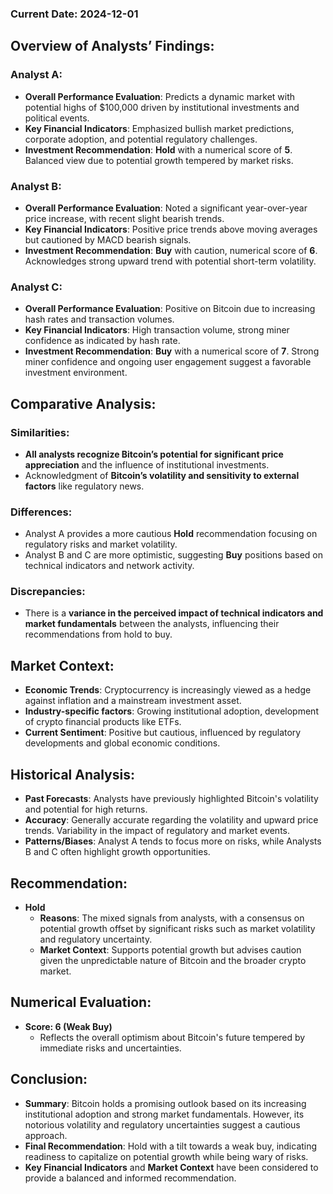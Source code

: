 ### Current Date: 2024-12-01

## Overview of Analysts’ Findings:

### Analyst A:
- **Overall Performance Evaluation**: Predicts a dynamic market with potential highs of $100,000 driven by institutional investments and political events.
- **Key Financial Indicators**: Emphasized bullish market predictions, corporate adoption, and potential regulatory challenges.
- **Investment Recommendation**: **Hold** with a numerical score of **5**. Balanced view due to potential growth tempered by market risks.

### Analyst B:
- **Overall Performance Evaluation**: Noted a significant year-over-year price increase, with recent slight bearish trends.
- **Key Financial Indicators**: Positive price trends above moving averages but cautioned by MACD bearish signals.
- **Investment Recommendation**: **Buy** with caution, numerical score of **6**. Acknowledges strong upward trend with potential short-term volatility.

### Analyst C:
- **Overall Performance Evaluation**: Positive on Bitcoin due to increasing hash rates and transaction volumes.
- **Key Financial Indicators**: High transaction volume, strong miner confidence as indicated by hash rate.
- **Investment Recommendation**: **Buy** with a numerical score of **7**. Strong miner confidence and ongoing user engagement suggest a favorable investment environment.

## Comparative Analysis:

### Similarities:
- **All analysts recognize Bitcoin’s potential for significant price appreciation** and the influence of institutional investments.
- Acknowledgment of **Bitcoin’s volatility and sensitivity to external factors** like regulatory news.

### Differences:
- Analyst A provides a more cautious **Hold** recommendation focusing on regulatory risks and market volatility.
- Analyst B and C are more optimistic, suggesting **Buy** positions based on technical indicators and network activity.

### Discrepancies:
- There is a **variance in the perceived impact of technical indicators and market fundamentals** between the analysts, influencing their recommendations from hold to buy.

## Market Context:
- **Economic Trends**: Cryptocurrency is increasingly viewed as a hedge against inflation and a mainstream investment asset.
- **Industry-specific factors**: Growing institutional adoption, development of crypto financial products like ETFs.
- **Current Sentiment**: Positive but cautious, influenced by regulatory developments and global economic conditions.

## Historical Analysis:
- **Past Forecasts**: Analysts have previously highlighted Bitcoin's volatility and potential for high returns.
- **Accuracy**: Generally accurate regarding the volatility and upward price trends. Variability in the impact of regulatory and market events.
- **Patterns/Biases**: Analyst A tends to focus more on risks, while Analysts B and C often highlight growth opportunities.

## Recommendation:
- **Hold**
  - **Reasons**: The mixed signals from analysts, with a consensus on potential growth offset by significant risks such as market volatility and regulatory uncertainty.
  - **Market Context**: Supports potential growth but advises caution given the unpredictable nature of Bitcoin and the broader crypto market.

## Numerical Evaluation:
- **Score: 6 (Weak Buy)**
  - Reflects the overall optimism about Bitcoin's future tempered by immediate risks and uncertainties.

## Conclusion:
- **Summary**: Bitcoin holds a promising outlook based on its increasing institutional adoption and strong market fundamentals. However, its notorious volatility and regulatory uncertainties suggest a cautious approach.
- **Final Recommendation**: Hold with a tilt towards a weak buy, indicating readiness to capitalize on potential growth while being wary of risks.
- **Key Financial Indicators** and **Market Context** have been considered to provide a balanced and informed recommendation.